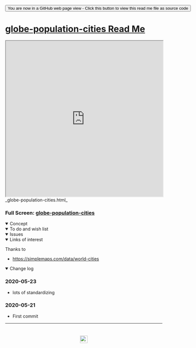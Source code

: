 <span style=display:none; >[You are now in a GitHub source code view - click this link to view Read Me file as a web page]( https://www.ladybug.tools/spider-covid-19-viz-3d/readme.html#cookbook/globe-population-cities/README.md "View file as a web page." ) </span>

<div><input type=button class = 'btn btn-secondary btn-sm' onclick=window.location.href="https://github.com/ladybug-tools/spider-covid-19-viz-3d/tree/master/cookbook/globe-population-cities/";
value='You are now in a GitHub web page view - Click this button to view this read me file as source code' ></div>


# [globe-population-cities Read Me]( https://www.ladybug.tools/spider-covid-19-viz-3d/readme.html#cookbook/globe-population-cities/README.md )


<iframe src=https://ladybug.tools/spider-covid-19-viz-3d/cookbook/globe-population-cities/ width=100% height=500px >Iframes are not viewable in GitHub source code view</iframe>
_globe-population-cities.html_

### Full Screen: [globe-population-cities]( https://www.ladybug.tools/spider-covid-19-viz-3d/cookbook/globe-population-cities/ )


<details open >
<summary>Concept</summary>


</details>

<details open >
<summary>To do and wish list </summary>


</details>

<details open >
<summary>Issues </summary>


</details>

<details open >
<summary>Links of interest</summary>

Thanks to

- https://simplemaps.com/data/world-cities

</details>

<details open >
<summary>Change log </summary>

### 2020-05-23

* lots of standardizing

### 2020-05-21

* First commit

</details>

***

# <center title="hello!" ><a href=javascript:window.scrollTo(0,0); style=text-decoration:none; > <img src="../../assets/spider.ico" height=24 > </a></center>
